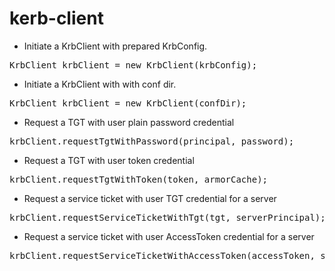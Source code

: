 kerb-client
============

* Initiate a KrbClient with prepared KrbConfig.
<pre>
KrbClient krbClient = new KrbClient(krbConfig);
</pre>
* Initiate a KrbClient with with conf dir.
<pre>
KrbClient krbClient = new KrbClient(confDir);
</pre>
* Request a TGT with user plain password credential
<pre>
krbClient.requestTgtWithPassword(principal, password);
</pre>
* Request a TGT with user token credential
<pre>
krbClient.requestTgtWithToken(token, armorCache);
</pre>
* Request a service ticket with user TGT credential for a server
<pre>
krbClient.requestServiceTicketWithTgt(tgt, serverPrincipal);
</pre>
* Request a service ticket with user AccessToken credential for a server
<pre>
krbClient.requestServiceTicketWithAccessToken(accessToken, serverPrincipal, armorCache);
</pre>
